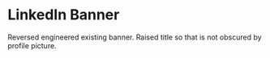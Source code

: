 # LinkedIn Banner

Reversed engineered existing banner.  Raised title so that is not obscured by profile picture.